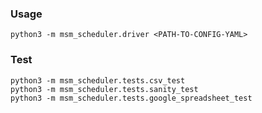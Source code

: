 ### Usage

```
python3 -m msm_scheduler.driver <PATH-TO-CONFIG-YAML>
```

### Test
```
python3 -m msm_scheduler.tests.csv_test
python3 -m msm_scheduler.tests.sanity_test
python3 -m msm_scheduler.tests.google_spreadsheet_test
```
